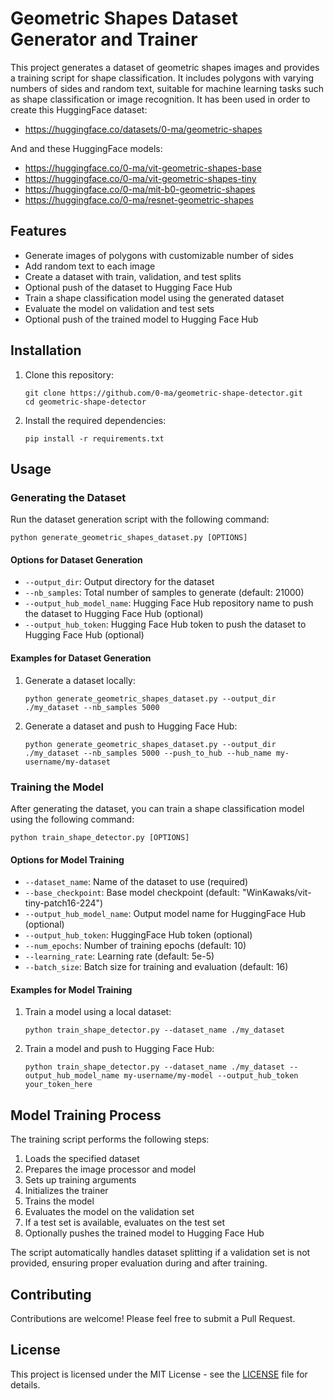 # Geometric Shapes Dataset Generator and Trainer

This project generates a dataset of geometric shapes images and provides a training script for shape classification. It includes polygons with varying numbers of sides and random text, suitable for machine learning tasks such as shape classification or image recognition.
It has been used in order to create this HuggingFace dataset:
- https://huggingface.co/datasets/0-ma/geometric-shapes

And and these HuggingFace models:
- https://huggingface.co/0-ma/vit-geometric-shapes-base
- https://huggingface.co/0-ma/vit-geometric-shapes-tiny
- https://huggingface.co/0-ma/mit-b0-geometric-shapes
- https://huggingface.co/0-ma/resnet-geometric-shapes

## Features

- Generate images of polygons with customizable number of sides
- Add random text to each image
- Create a dataset with train, validation, and test splits
- Optional push of the dataset to Hugging Face Hub
- Train a shape classification model using the generated dataset
- Evaluate the model on validation and test sets
- Optional push of the trained model to Hugging Face Hub

## Installation

1. Clone this repository:
   ```
   git clone https://github.com/0-ma/geometric-shape-detector.git
   cd geometric-shape-detector
   ```

2. Install the required dependencies:
   ```
   pip install -r requirements.txt
   ```

## Usage

### Generating the Dataset

Run the dataset generation script with the following command:

```
python generate_geometric_shapes_dataset.py [OPTIONS]
```

#### Options for Dataset Generation

- `--output_dir`: Output directory for the dataset
- `--nb_samples`: Total number of samples to generate (default: 21000)
- `--output_hub_model_name`: Hugging Face Hub repository name to push the dataset to Hugging Face Hub (optional)
- `--output_hub_token`: Hugging Face Hub token to push the dataset to Hugging Face Hub (optional)

#### Examples for Dataset Generation

1. Generate a dataset locally:
   ```
   python generate_geometric_shapes_dataset.py --output_dir ./my_dataset --nb_samples 5000
   ```

2. Generate a dataset and push to Hugging Face Hub:
   ```
   python generate_geometric_shapes_dataset.py --output_dir ./my_dataset --nb_samples 5000 --push_to_hub --hub_name my-username/my-dataset
   ```

### Training the Model

After generating the dataset, you can train a shape classification model using the following command:

```
python train_shape_detector.py [OPTIONS]
```

#### Options for Model Training

- `--dataset_name`: Name of the dataset to use (required)
- `--base_checkpoint`: Base model checkpoint (default: "WinKawaks/vit-tiny-patch16-224")
- `--output_hub_model_name`: Output model name for HuggingFace Hub (optional)
- `--output_hub_token`: HuggingFace Hub token (optional)
- `--num_epochs`: Number of training epochs (default: 10)
- `--learning_rate`: Learning rate (default: 5e-5)
- `--batch_size`: Batch size for training and evaluation (default: 16)

#### Examples for Model Training

1. Train a model using a local dataset:
   ```
   python train_shape_detector.py --dataset_name ./my_dataset
   ```

2. Train a model and push to Hugging Face Hub:
   ```
   python train_shape_detector.py --dataset_name ./my_dataset --output_hub_model_name my-username/my-model --output_hub_token your_token_here
   ```

## Model Training Process

The training script performs the following steps:

1. Loads the specified dataset
2. Prepares the image processor and model
3. Sets up training arguments
4. Initializes the trainer
5. Trains the model
6. Evaluates the model on the validation set
7. If a test set is available, evaluates on the test set
8. Optionally pushes the trained model to Hugging Face Hub

The script automatically handles dataset splitting if a validation set is not provided, ensuring proper evaluation during and after training.

## Contributing

Contributions are welcome! Please feel free to submit a Pull Request.

## License

This project is licensed under the MIT License - see the [LICENSE](LICENSE) file for details.
